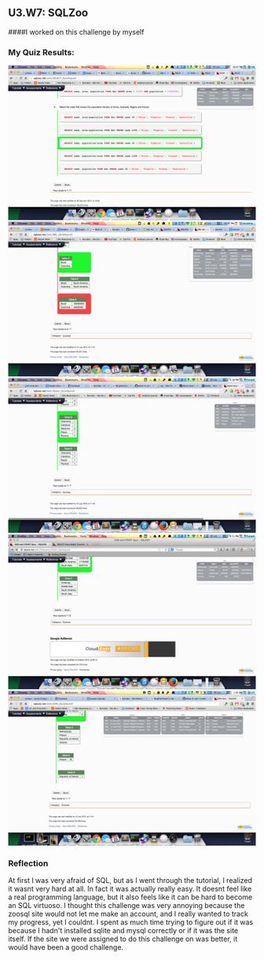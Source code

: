 ## U3.W7: SQLZoo

####I worked on this challenge by myself



### My Quiz Results:
<!-- Include the link to your image (saved in the imgs folder) to display it inline. -->
<img src="../imgs/Challenge_1_Quizzes/Select_Basics.png">
<img src="../imgs/Challenge_1_Quizzes/SELECT_FROM_world.png">
<img src="../imgs/Challenge_1_Quizzes/NOBEL_quiz.png">
<img src="../imgs/Challenge_1_Quizzes/Sum_and_Count_Quizz.png">
<img src="../imgs/Challenge_1_Quizzes/Join_quiz.png">





### Reflection

At first I was very afraid of SQL, but as I went through the tutorial, I realized it wasnt very hard at all. In fact it was actually really easy. It doesnt feel like a real programming language, but it also feels like it can be hard to become an SQL virtuoso. I thought this challenge was very annoying because the zoosql site would not let me make an account, and I really wanted to track my progress, yet I couldnt. I spent as much time trying to figure out if it was because I hadn't installed sqlite and mysql correctly or if it was the site itself. If the site we were assigned to do this challenge on was better, it would have been a good challenge.